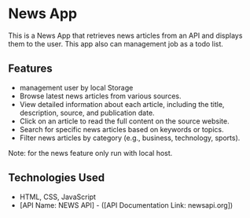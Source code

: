 # News App

This is a News App that retrieves news articles from an API and displays them to the user.
This app also can management job as a todo list.

## Features
- management user by local Storage
- Browse latest news articles from various sources.
- View detailed information about each article, including the title, description, source, and publication date.
- Click on an article to read the full content on the source website.
- Search for specific news articles based on keywords or topics.
- Filter news articles by category (e.g., business, technology, sports).

Note: for the news feature only run with local host. 

## Technologies Used

- HTML, CSS, JavaScript
- [API Name: NEWS API] -  ([API Documentation Link:  newsapi.org])


